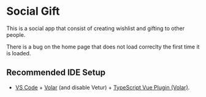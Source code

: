 # Social Gift

This is a social app that consist of creating wishlist and gifting to other people.

There is a bug on the home page that does not load correclty the first time it is loaded.

## Recommended IDE Setup

- [VS Code](https://code.visualstudio.com/) + [Volar](https://marketplace.visualstudio.com/items?itemName=Vue.volar) (and disable Vetur) + [TypeScript Vue Plugin (Volar)](https://marketplace.visualstudio.com/items?itemName=Vue.vscode-typescript-vue-plugin).
